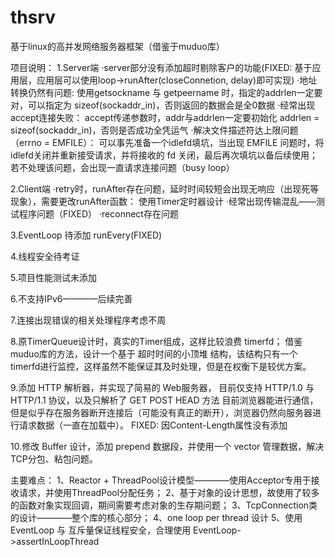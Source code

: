 # thsrv
基于linux的高并发网络服务器框架（借鉴于muduo库）

项目说明：
1.Server端
	·server部分没有添加超时剔除客户的功能(FIXED: 基于应用层，应用层可以使用loop->runAfter(closeConnetion, delay)即可实现)
	·地址转换仍然有问题:
		使用getsockname 与 getpeername 时，指定的addrlen一定要对，可以指定为 sizeof(sockaddr_in)，否则返回的数据会是全0数据
	·经常出现accept连接失败：
		accept传递参数时，addr与addrlen一定要初始化 addrlen = sizeof(sockaddr_in)，否则是否成功全凭运气
	·解决文件描述符达上限问题（errno = EMFILE）：
		可以事先准备一个idlefd填坑，当出现 EMFILE 问题时，将idlefd关闭并重新接受请求，并将接收的 fd 关闭，最后再次填坑以备后续使用；若不处理该问题，会出现一直请求连接问题（busy loop）

2.Client端
	·retry时，runAfter存在问题，延时时间较短会出现无响应（出现死等现象），需要更改runAfter函数：
		使用Timer定时器设计
	·经常出现传输混乱——测试程序问题（FIXED）
	·reconnect存在问题

3.EventLoop 待添加 runEvery(FIXED)

4.线程安全待考证

5.项目性能测试未添加

6.不支持IPv6————后续完善

7.连接出现错误的相关处理程序考虑不周

8.原TimerQueue设计时，真实的Timer组成，这样比较浪费 timerfd；
	借鉴 muduo库的方法，设计一个基于 超时时间的小顶堆 结构，该结构只有一个timerfd进行监控，这样虽然不能保证其及时处理，但是在权衡下是较优方案。

9.添加 HTTP 解析器，并实现了简易的 Web服务器， 目前仅支持 HTTP/1.0 与 HTTP/1.1 协议，以及只解析了 GET POST HEAD 方法
	目前浏览器能进行通信，但是似乎存在服务器断开连接后（可能没有真正的断开），浏览器仍然向服务器进行请求数据（一直在加载中）。
FIXED: 因Content-Length属性没有添加

10.修改 Buffer 设计，添加 prepend 数据段，并使用一个 vector 管理数据，解决TCP分包、粘包问题。

主要难点：
	1、Reactor + ThreadPool设计模型————使用Acceptor专用于接收请求，并使用ThreadPool分配任务；
	2、基于对象的设计思想，故使用了较多的函数对象实现回调，期间需要考虑对象的生存期问题；
	3、TcpConnection类的设计————整个库的核心部分；
	4、one loop per thread 设计
	5、使用 EventLoop 与 互斥量保证线程安全，合理使用 EventLoop->assertInLoopThread